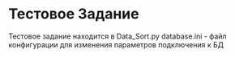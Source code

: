# Тестовое Задание

Тестовое задание находится в Data_Sort.py
database.ini - файл конфигурации для изменения параметров подключения к БД
